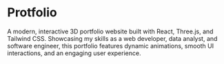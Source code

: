 # Protfolio
A modern, interactive 3D portfolio website built with React, Three.js, and Tailwind CSS. Showcasing my skills as a web developer, data analyst, and software engineer, this portfolio features dynamic animations, smooth UI interactions, and an engaging user experience. 

